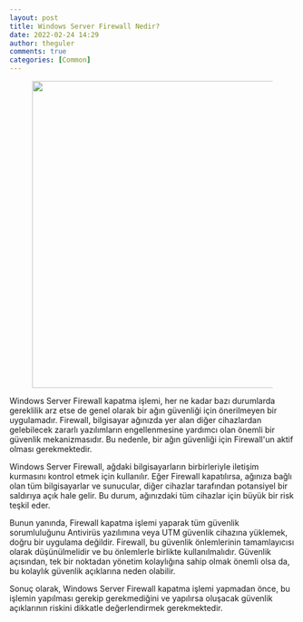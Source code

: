 ```yaml
---
layout: post
title: Windows Server Firewall Nedir?
date: 2022-02-24 14:29
author: theguler
comments: true
categories: [Common]
---
```

<!-- wp:image {"id":2037,"width":"541px","height":"auto","sizeSlug":"large","linkDestination":"none"} -->
<figure class="wp-block-image size-large is-resized"><img src="https://theguler.wordpress.com/wp-content/uploads/2022/02/fw.jpg?w=1024" alt="" class="wp-image-2037" style="width:541px;height:auto" /></figure>
<!-- /wp:image -->

<!-- wp:paragraph -->
<p>Windows Server Firewall kapatma işlemi, her ne kadar bazı durumlarda gereklilik arz etse de genel olarak bir ağın güvenliği için önerilmeyen bir uygulamadır. Firewall, bilgisayar ağınızda yer alan diğer cihazlardan gelebilecek zararlı yazılımların engellenmesine yardımcı olan önemli bir güvenlik mekanizmasıdır. Bu nedenle, bir ağın güvenliği için Firewall'un aktif olması gerekmektedir.</p>
<!-- /wp:paragraph -->

<!-- wp:paragraph -->
<p>Windows Server Firewall, ağdaki bilgisayarların birbirleriyle iletişim kurmasını kontrol etmek için kullanılır. Eğer Firewall kapatılırsa, ağınıza bağlı olan tüm bilgisayarlar ve sunucular, diğer cihazlar tarafından potansiyel bir saldırıya açık hale gelir. Bu durum, ağınızdaki tüm cihazlar için büyük bir risk teşkil eder.</p>
<!-- /wp:paragraph -->

<!-- wp:paragraph -->
<p>Bunun yanında, Firewall kapatma işlemi yaparak tüm güvenlik sorumluluğunu Antivirüs yazılımına veya UTM güvenlik cihazına yüklemek, doğru bir uygulama değildir. Firewall, bu güvenlik önlemlerinin tamamlayıcısı olarak düşünülmelidir ve bu önlemlerle birlikte kullanılmalıdır. Güvenlik açısından, tek bir noktadan yönetim kolaylığına sahip olmak önemli olsa da, bu kolaylık güvenlik açıklarına neden olabilir.</p>
<!-- /wp:paragraph -->

<!-- wp:paragraph -->
<p>Sonuç olarak, Windows Server Firewall kapatma işlemi yapmadan önce, bu işlemin yapılması gerekip gerekmediğini ve yapılırsa oluşacak güvenlik açıklarının riskini dikkatle değerlendirmek gerekmektedir.</p>
<!-- /wp:paragraph -->

<!-- wp:paragraph -->
<p></p>
<!-- /wp:paragraph -->

<!-- wp:paragraph -->
<p></p>
<!-- /wp:paragraph -->
